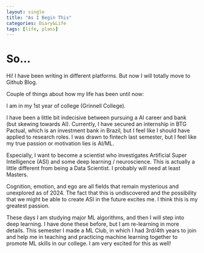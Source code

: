 ```yaml
---
layout: single
title: "As I Begin This"
categories: Diary&Life
tags: [life, plans]
---
```


# So...

Hi! I have been writing in different platforms.
But now I will totally move to Github Blog.  

Couple of things about how my life has been until now:  

I am in my 1st year of college (Grinnell College).  

I have been a little bit indecisive between pursuing a AI career and bank (but skewing towards AI).
Currently, I have secured an internship in BTG Pactual, which is an investment bank in Brazil, but I feel like I should have applied to research roles. I was drawn to fintech last semester, but I feel like my true passion or motivation lies is AI/ML.  

Especially, I want to become a scientist who investigates Artificial Super Intelligence (ASI) and some deep learning / neuroscience. This is actually a little different from being a Data Scientist. I probably will need at least Masters.  

Cognition, emotion, and ego are all fields that remain mysterious and unexplored as of 2024. The fact that this is undiscovered and the possibility that we might be able to create ASI in the future excites me. I think this is my greatest passion.  

These days I am studying major ML algorithms, and then I will step into deep learning. I have done these before, but I am re-learning in more details. This semester I made a ML Club, in which I had 3rd/4th years to join and help me in teaching and practicing machine learning together to promote ML skills in our college. I am very excited for this as well!  
